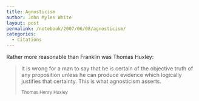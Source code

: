 ```yaml
---
title: Agnosticism
author: John Myles White
layout: post
permalink: /notebook/2007/06/08/agnosticism/
categories:
  - Citations
---
```


Rather more reasonable than Franklin was Thomas Huxley:

<blockquote>
<p>It is wrong for a man to say that he is certain of the objective truth of any proposition unless he can produce evidence which logically justifies that certainty. This is what agnosticism asserts.</p>

<small>Thomas Henry Huxley</small>
</blockquote>
